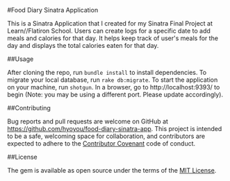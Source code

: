 #Food Diary Sinatra Application

This is a Sinatra Application that I created for my Sinatra Final Project at Learn//Flatiron School.
Users can create logs for a specific date to add meals and calories for that day.
It helps keep track of user's meals for the day and displays the total calories eaten for that day.

##Usage

After cloning the repo, run `bundle install` to install dependencies. To migrate your local database, run `rake db:migrate`. To start the application on your machine, run `shotgun`. In a browser, go to http://localhost:9393/ to begin (Note: you may be using a different port. Please update accordingly).

##Contributing

Bug reports and pull requests are welcome on GitHub at https://github.com/hyoyou/food-diary-sinatra-app. This project is intended to be a safe, welcoming space for collaboration, and contributors are expected to adhere to the [Contributor Covenant](http://contributor-covenant.org) code of conduct.

##License

The gem is available as open source under the terms of the [MIT License](http://opensource.org/licenses/MIT).
